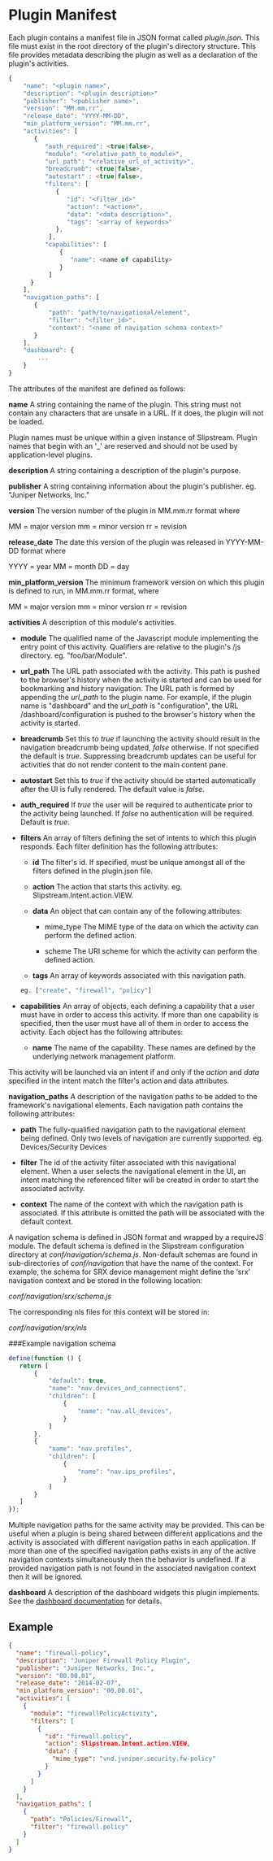 # Plugin Manifest

Each plugin contains a manifest file in JSON format called *plugin.json*.  This file must exist in the root directory of the plugin's directory structure.  This file provides metadata describing the plugin as well as a declaration of the plugin's activities.

```javascript
{
    "name": "<plugin name>",
    "description": "<plugin description>"
    "publisher": "<publisher name>",
    "version": "MM.mm.rr",
    "release_date": "YYYY-MM-DD",
    "min_platform_version": "MM.mm.rr",
    "activities": [
       {
          "auth_required": <true|false>,
          "module": "<relative_path_to_module>",
          "url_path": "<relative_url_of_activity>",
          "breadcrumb": <true|false>,
          "autostart" : <true|false>,
          "filters": [
             {
                "id": "<filter_id>"
                "action": "<action>",
                "data": "<data description>",
                "tags": "<array of keywords>"
             },
           ],
          "capabilities": [
              {
                 "name": <name of capability>
              }
           ]
      }
    ],
    "navigation_paths": [
       {
           "path": "path/to/navigational/element",
           "filter": "<filter_id>".
           "context": "<name of navigation schema context>"
       }
    ],
    "dashboard": {
        ...
    }
}

```

The attributes of the manifest are defined as follows:

**name**
A string containing the name of the plugin.  This string must not contain any characters that are unsafe in a URL.  If it does, the plugin will not be loaded.  

Plugin names must be unique within a given instance of Slipstream.  Plugin names that begin with an '_' are reserved and should not be used by application-level plugins.
       
**description**
A string containing a description of the plugin's purpose.
        
**publisher**
A string containing information about the plugin's publisher.
eg. "Juniper Networks, Inc."
        
**version**
The version number of the plugin in MM.mm.rr format where
            
MM = major version
mm = minor version
rr = revision
        
**release_date**
The date this version of the plugin was released in YYYY-MM-DD format where
            
YYYY = year
MM = month
DD = day
        
**min_platform_version**
The minimum framework version on which this plugin is defined to run, in MM.mm.rr format, where

MM = major version
mm = minor version
rr = revision
        
**activities**
A description of this module's activities.

- **module**
The qualified name of the Javascript module implementing the entry point of this activity.  Qualifiers are relative to the plugin's /js directory.    eg. "foo/bar/Module".

- **url_path**
The URL path associated with the activity.  This path is pushed to the browser's history when the activity is started and can be used for bookmarking and history navigation.  The URL path is formed by appending the *url_path* to the plugin name.  For example, if the plugin name is "dashboard" and the *url_path* is "configuration", the URL /dashboard/configuration is pushed to the browser's history when the activity is started.

- **breadcrumb**
Set this to *true* if launching the activity should result in the navigation breadcrumb being updated, *false* otherwise.  If not specified the default is *true*.  Suppressing breadcrumb updates can be useful for activities that do not render content to the main content pane.

- **autostart**
Set this to *true* if the activity should be started automatically after the UI is fully rendered.  The default value is *false*.

- **auth_required**
If *true* the user will be required to authenticate prior to the activity being launched.  If *false* no authentication will be required.  Default is *true*.

- **filters**
An array of filters defining the set of intents to which this plugin responds.  Each filter definition has the following attributes:
    - **id**
    The filter's id.  If specified, must be unique amongst all of the filters defined in the plugin.json file.

    - **action**
    The action that starts this activity.  eg. Slipstream.Intent.action.VIEW.

    - **data**
    An object that can contain any of the following attributes:
        - mime_type
        The MIME type of the data on which the activity can perform the defined action.

        -  scheme
        The URI scheme for which the activity can perform the defined action.
    
    - **tags**
    An array of keywords associated with this navigation path. 
    
     ```javascript
    eg. ["create", "firewall", "policy"]
     ```


- **capabilities**
An array of objects, each defining a capability that a user must have in order to access this activity.   If more than one capability is specified, then the user must have all of them in order to access the activity.  Each object has the following attributes:
    - **name**
    The name of the capability.  These names are defined by the underlying network management platform.

This activity will be launched via an intent if and only if the *action* and *data* specified in the intent match the filter's action and data attributes.
        
**navigation_paths**
A description of the navigation paths to be added to the framework's navigational elements.  Each navigation path contains the following attributes:

- **path**
The fully-qualified navigation path to the navigational element being defined.  Only two levels of navigation are currently supported.  eg. Devices/Security Devices

- **filter**
The id of the activity filter associated with this navigational element.  When a user selects the navigational element in the UI, an intent matching the referenced filter will be created in order to start the associated activity.

- **context**
The name of the context with which the navigation path is associated.  If this attribute is omitted the path will be associated with the default context.

 A navigation schema is defined in JSON format and wrapped by a requireJS module. The default schema is defined in the Slipstream configuration directory at *conf/navigation/schema.js*. Non-default schemas are found in sub-directories of *conf/navigation* that have the name of the context. For example, the schema for SRX device management might define the ‘srx’ navigation context and be stored in the following location:

 *conf/navigation/srx/schema.js*
 
  The corresponding nls files for this context  will be stored in:

 *conf/navigation/srx/nls*
 
 ###Example navigation schema
 
 ```javascript 
 define(function () {
    return [
        {
            "default": true,
            "name": "nav.devices_and_connections",
            "children": [
                {
                    "name": "nav.all_devices",
                }
            ]
        },
        {
            "name": "nav.profiles",
            "children": [
                {
                    "name": "nav.ips_profiles",
                }
            ]
        }
    ]           
});
```
Multiple navigation paths for the same activity may be provided.  This can be useful when a plugin is being shared between different applications and the activity is associated with different navigation paths in each application.   If more than one of the specified navigation paths exists in any of the active navigation contexts simultaneously then the behavior is undefined.  If a provided navigation path is not found in the associated navigation context then it will be ignored. 

**dashboard**
A description of the dashboard widgets this plugin implements. See the [dashboard documentation](public/assets/js/widgets/dashboard/dashboard.md) for details.


## Example

```json
{
  "name": "firewall-policy",
  "description": "Juniper Firewall Policy Plugin",
  "publisher": "Juniper Networks, Inc.",
  "version": "00.00.01",
  "release_date": "2014-02-07",
  "min_platform_version": "00.00.01",
  "activities": [
    {
      "module": "firewallPolicyActivity",
      "filters": [
        {
          "id": "firewall.policy",
          "action": Slipstream.Intent.action.VIEW,
          "data": {
            "mime_type": "vnd.juniper.security.fw-policy"
          }
        }
      ]
    }
  ],
  "navigation_paths": [
    {
      "path": "Policies/Firewall",
      "filter": "firewall.policy"
    }
  ]
}
```